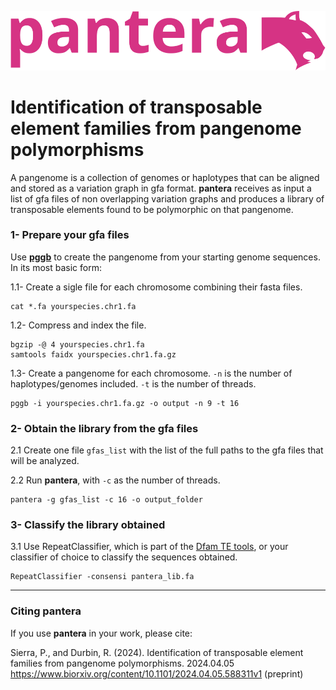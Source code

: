 ![pantera](images/pantera.svg?raw=true "pantera")
# Identification of transposable element families from pangenome polymorphisms

A pangenome is a collection of genomes or haplotypes that can be aligned and stored as a variation graph in gfa format. 
**pantera** receives as input a list of gfa files of non overlapping variation graphs and produces a library of transposable elements found to be polymorphic on that pangenome.

### 1- Prepare your gfa files
Use [**pggb**](https://pggb.readthedocs.io/) to create the pangenome from your starting genome sequences. In its most basic form:

1.1- Create a sigle file for each chromosome combining their fasta files.
```
cat *.fa yourspecies.chr1.fa
```
1.2- Compress and index the file.
```
bgzip -@ 4 yourspecies.chr1.fa
samtools faidx yourspecies.chr1.fa.gz
```

1.3- Create a pangenome for each chromosome. `-n` is the number of haplotypes/genomes included. `-t` is the number of threads.
```
pggb -i yourspecies.chr1.fa.gz -o output -n 9 -t 16 
```

### 2- Obtain the library from the gfa files
2.1 Create one file `gfas_list` with the list of the full paths to the gfa files that will be analyzed.

2.2 Run **pantera**, with `-c` as the number of threads.
```
pantera -g gfas_list -c 16 -o output_folder
```

### 3- Classify the library obtained
3.1 Use RepeatClassifier, which is part of the [Dfam TE tools](https://github.com/Dfam-consortium/TETools), or your classifier of choice to classify the sequences obtained.
```
RepeatClassifier -consensi pantera_lib.fa
```
***
### Citing **pantera**
If you use **pantera** in your work, please cite:


Sierra, P., and Durbin, R. (2024). Identification of transposable element families from pangenome polymorphisms. 2024.04.05 https://www.biorxiv.org/content/10.1101/2024.04.05.588311v1 (preprint)












